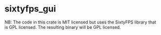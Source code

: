 # sixtyfps_gui

NB: The code in this crate is MIT licensed but uses the SixtyFPS library that is GPL licensed. The resulting binary will be GPL licensed.
